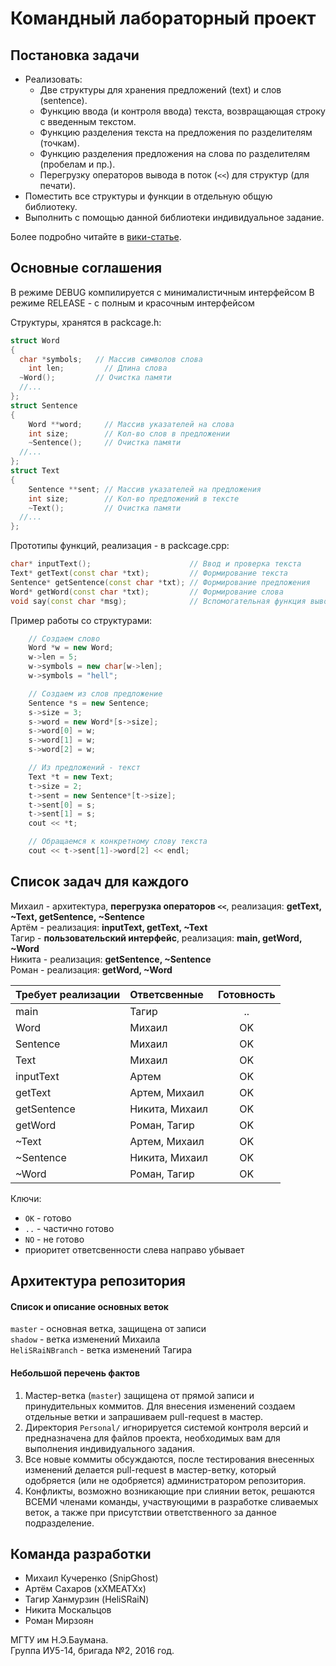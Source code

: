 ﻿# Командный лабораторный проект #

## Постановка задачи ##

- Реализовать:  
  - Две структуры для хранения предложений (text) и слов (sentence).  
  - Функцию ввода (и контроля ввода) текста, возвращающая строку с введенным текстом.
  - Функцию разделения текста на предложения по разделителям (точкам).  
  - Функцию разделения предложения на слова по разделителям (пробелам и пр.).  
  - Перегрузку операторов вывода в поток (`<<`) для структур (для печати).  
- Поместить все структуры и функции в отдельную общую библиотеку.  
- Выполнить с помощью данной библиотеки индивидуальное задание.  

Более подробно читайте в [вики-статье][wiki-post].

[wiki-post]: <https://github.com/MATNR/HomeWork/wiki/Постановка-задачи>

## Основные соглашения ##

В режиме DEBUG компилируется с минималистичным интерфейсом
В режиме RELEASE - с полным и красочным интерфейсом

Структуры, хранятся в packcage.h:
```cpp
struct Word 
{
  char *symbols;   // Массив символов слова
	int len;         // Длина слова
  ~Word();         // Очистка памяти
  //...
};
struct Sentence
{
	Word **word;     // Массив указателей на слова
	int size;        // Кол-во слов в предложении
	~Sentence();     // Очистка памяти
  //...
};
struct Text
{
	Sentence **sent; // Массив указателей на предложения
	int size;        // Кол-во предложений в тексте
	~Text();         // Очистка памяти
  //...
};
```

Прототипы функций, реализация - в packcage.cpp:
```cpp
char* inputText();                      // Ввод и проверка текста
Text* getText(const char *txt);         // Формирование текста
Sentence* getSentence(const char *txt); // Формирование предложения
Word* getWord(const char *txt);         // Формирование слова
void say(const char *msg);              // Вспомогательная функция вывода
```

Пример работы со структурами:
```cpp
  	// Создаем слово
 	Word *w = new Word;
	w->len = 5;
	w->symbols = new char[w->len];
	w->symbols = "hell";

  	// Создаем из слов предложение
	Sentence *s = new Sentence;
	s->size = 3;
	s->word = new Word*[s->size];
	s->word[0] = w;
	s->word[1] = w;
	s->word[2] = w;

  	// Из предложений - текст
	Text *t = new Text;
	t->size = 2;
	t->sent = new Sentence*[t->size];
	t->sent[0] = s;
	t->sent[1] = s;
	cout << *t;

  	// Обращаемся к конкретному слову текста
  	cout << t->sent[1]->word[2] << endl; 
```

## Список задач для каждого ##

Михаил - архитектура, **перегрузка операторов `<<`**, реализация: **getText, ~Text, getSentence, ~Sentence**   
Артём - реализация: **inputText, getText, ~Text**   
Тагир - **пользовательский интерфейс**, реализация: **main, getWord, ~Word**  
Никита - реализация: **getSentence, ~Sentence**   
Роман - реализация: **getWord, ~Word**  

| Требует реализации | Ответсвенные | Готовность |
| :-- | :-- | :-: |
| main | Тагир | .. |
| Word | Михаил | OK |
| Sentence | Михаил | OK |
| Text | Михаил | OK |
| inputText | Артем | OK |
| getText | Артем, Михаил | OK |
| getSentence | Никита, Михаил | OK |
| getWord | Роман, Тагир | OK |
| ~Text | Артем, Михаил | OK |
| ~Sentence | Никита, Михаил | OK |
| ~Word | Роман, Тагир | OK |

Ключи: 
- `OK` - готово  
- `..` - частично готово  
- `NO` - не готово  
- приоритет ответсвенности слева направо убывает

## Архитектура репозитория ##

#### Список и описание основных веток #####
`master` - основная ветка, защищена от записи  
`shadow` - ветка изменений Михаилa  
`HeliSRaiNBranch` - ветка изменений Тагира

#### Небольшой перечень фактов ####
1. Мастер-ветка (`master`) защищена от прямой записи и принудительных коммитов. Для внесения изменений создаем отдельные ветки и запрашиваем pull-request в мастер.  
2. Директория `Personal/` игнорируется системой контроля версий и предназначена для файлов проекта, необходимых вам для выполнения индивидуального задания.  
3. Все новые коммиты обсуждаются, после тестирования внесенных изменений делается pull-request в мастер-ветку, который одобряется (или не одобряется) администратором репозитория.  
4. Конфликты, возможно возникающие при слиянии веток, решаются ВСЕМИ членами команды, участвующими в разработке сливаемых веток, а также при присутствии ответственного за данное подразделение.  


## Команда разработки ##

- Михаил Кучеренко (SnipGhost)
- Артём Сахаров (xXMEATXx)
- Тагир Ханмурзин (HeliSRaiN)
- Никита Москальцов
- Роман Мирзоян

МГТУ им Н.Э.Баумана.  
Группа ИУ5-14, бригада №2, 2016 год.
